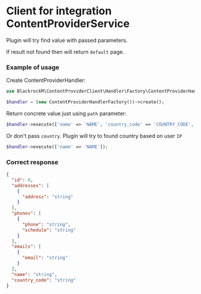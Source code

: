 # Client for integration ContentProviderService

Plugin will try find value with passed parameters.

If result not found then will return `default` page.

### Example of usage

Create ContentProviderHandler:

```php
use BlackrockM\ContentProviderClient\Handler\Factory\ContentProviderHandlerFactory;

$handler = (new ContentProviderHandlerFactory())->create();
```

Return concrete value just using `path` parameter:

```php
$handler->execute(['name' => 'NAME', 'country_code' => 'COUNTRY_CODE', 'path' => 'addresses.0.address']);
```

Or don't pass `country`. Plugin will try to found country based on user `IP`

```php
$handler->execute(['name' => 'NAME']);
```

### Correct response
```json
{
  "id": 0,
  "addresses": [
    {
      "address": "string"
    }
  ],
  "phones": [
    {
      "phone": "string",
      "schedule": "string"
    }
  ],
  "emails": [
    {
      "email": "string"
    }
  ],
  "name": "string",
  "country_code": "string"
}
```

